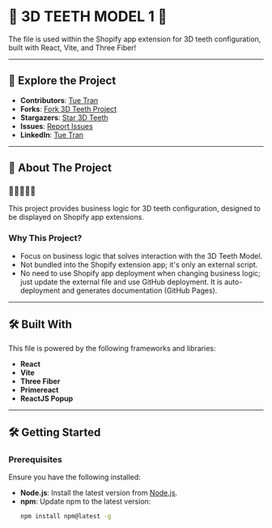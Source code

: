 # 🦷 3D TEETH MODEL 1 🦷 

The file is used within the Shopify app extension for 3D teeth configuration, built with React, Vite, and Three Fiber!

---

## 🚀 Explore the Project
- **Contributors**: [Tue Tran](https://linkedin.com/in/tuetran87)
- **Forks**: [Fork 3D Teeth Project](https://github.com/tuetd/teethDiamond3D/fork)
- **Stargazers**: [Star 3D Teeth](https://github.com/tuetd/teethDiamond3D/stargazers)
- **Issues**: [Report Issues](https://github.com/tuetd/teethDiamond3D/issues)
- **LinkedIn**: [Tue Tran](https://linkedin.com/in/tuetran87)
---

## 📖 About The Project

### **🦷🦷🦷🦷🦷**

This project provides business logic for 3D teeth configuration, designed to be displayed on Shopify app extensions.

### **Why This Project?**
- Focus on business logic that solves interaction with the 3D Teeth Model.
- Not bundled into the Shopify extension app; it's only an external script.
- No need to use Shopify app deployment when changing business logic; just update the external file and use GitHub deployment. It is auto-deployment and generates documentation (GitHub Pages).
---

## 🛠️ Built With
This file is powered by the following frameworks and libraries:
- **React**
- **Vite**
- **Three Fiber**
- **Primereact**
- **ReactJS Popup**

---

## 🛠️ Getting Started

### **Prerequisites**
Ensure you have the following installed:
- **Node.js**: Install the latest version from [Node.js](https://nodejs.org/).
- **npm**: Update npm to the latest version:
  ```bash
  npm install npm@latest -g
